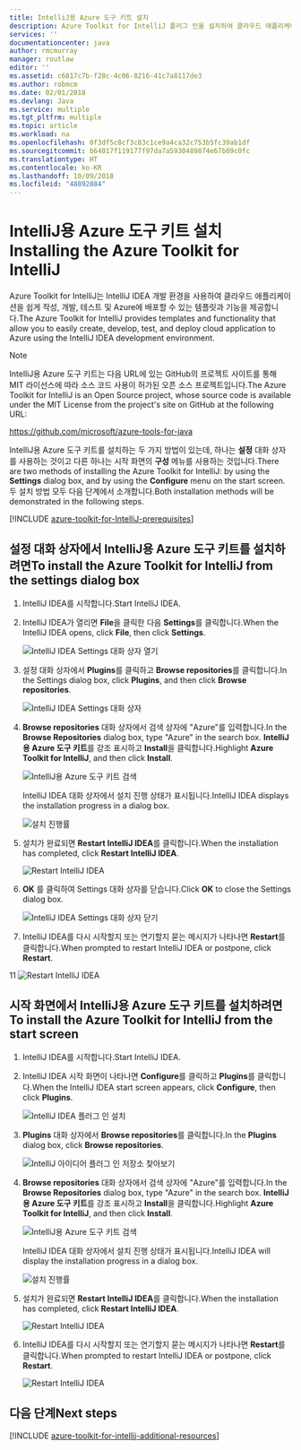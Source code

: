 ```yaml
---
title: IntelliJ용 Azure 도구 키트 설치
description: Azure Toolkit for IntelliJ 플러그 인을 설치하여 클라우드 애플리케이션을 만들어 Azure에 배포하는 방법에 대해 알아봅니다.
services: ''
documentationcenter: java
author: rmcmurray
manager: routlaw
editor: ''
ms.assetid: c6817c7b-f28c-4c06-8216-41c7a8117de3
ms.author: robmcm
ms.date: 02/01/2018
ms.devlang: Java
ms.service: multiple
ms.tgt_pltfrm: multiple
ms.topic: article
ms.workload: na
ms.openlocfilehash: 0f3df5c8cf3c83c1ce9a4ca32c753b5fc39ab1df
ms.sourcegitcommit: b64017f119177f97da7a5930489874e67b09c0fc
ms.translationtype: HT
ms.contentlocale: ko-KR
ms.lasthandoff: 10/09/2018
ms.locfileid: "48892884"
---
```

# <a name="installing-the-azure-toolkit-for-intellij"></a><span data-ttu-id="18b34-103">IntelliJ용 Azure 도구 키트 설치</span><span class="sxs-lookup"><span data-stu-id="18b34-103">Installing the Azure Toolkit for IntelliJ</span></span>

<span data-ttu-id="18b34-104">Azure Toolkit for IntelliJ는 IntelliJ IDEA 개발 환경을 사용하여 클라우드 애플리케이션을 쉽게 작성, 개발, 테스트 및 Azure에 배포할 수 있는 템플릿과 기능을 제공합니다.</span><span class="sxs-lookup"><span data-stu-id="18b34-104">The Azure Toolkit for IntelliJ provides templates and functionality that allow you to easily create, develop, test, and deploy cloud application to Azure using the IntelliJ IDEA development environment.</span></span>

> [!NOTE] 
> 
> <span data-ttu-id="18b34-105">IntelliJ용 Azure 도구 키트는 다음 URL에 있는 GitHub의 프로젝트 사이트를 통해 MIT 라이선스에 따라 소스 코드 사용이 허가된 오픈 소스 프로젝트입니다.</span><span class="sxs-lookup"><span data-stu-id="18b34-105">The Azure Toolkit for IntelliJ is an Open Source project, whose source code is available under the MIT License from the project's site on GitHub at the following URL:</span></span> 
> 
> <https://github.com/microsoft/azure-tools-for-java> 
> 

<span data-ttu-id="18b34-106">IntelliJ용 Azure 도구 키트를 설치하는 두 가지 방법이 있는데, 하나는 **설정** 대화 상자를 사용하는 것이고 다른 하나는 시작 화면의 **구성** 메뉴를 사용하는 것입니다.</span><span class="sxs-lookup"><span data-stu-id="18b34-106">There are two methods of installing the Azure Toolkit for IntelliJ: by using the **Settings** dialog box, and by using the **Configure** menu on the start screen.</span></span> <span data-ttu-id="18b34-107">두 설치 방법 모두 다음 단계에서 소개합니다.</span><span class="sxs-lookup"><span data-stu-id="18b34-107">Both installation methods will be demonstrated in the following steps.</span></span>

[!INCLUDE [azure-toolkit-for-IntelliJ-prerequisites](../includes/azure-toolkit-for-intellij-prerequisites.md)]

## <a name="to-install-the-azure-toolkit-for-intellij-from-the-settings-dialog-box"></a><span data-ttu-id="18b34-108">설정 대화 상자에서 IntelliJ용 Azure 도구 키트를 설치하려면</span><span class="sxs-lookup"><span data-stu-id="18b34-108">To install the Azure Toolkit for IntelliJ from the settings dialog box</span></span>

1. <span data-ttu-id="18b34-109">IntelliJ IDEA를 시작합니다.</span><span class="sxs-lookup"><span data-stu-id="18b34-109">Start IntelliJ IDEA.</span></span>

1. <span data-ttu-id="18b34-110">IntelliJ IDEA가 열리면 **File**을 클릭한 다음 **Settings**를 클릭합니다.</span><span class="sxs-lookup"><span data-stu-id="18b34-110">When the IntelliJ IDEA opens, click **File**, then click **Settings**.</span></span>
   
   ![IntelliJ IDEA Settings 대화 상자 열기][01a]

1. <span data-ttu-id="18b34-112">설정 대화 상자에서 **Plugins**를 클릭하고 **Browse repositories**를 클릭합니다.</span><span class="sxs-lookup"><span data-stu-id="18b34-112">In the Settings dialog box, click **Plugins**, and then click **Browse repositories**.</span></span>
   
   ![IntelliJ IDEA Settings 대화 상자][02a]

1. <span data-ttu-id="18b34-114">**Browse repositories** 대화 상자에서 검색 상자에 "Azure"를 입력합니다.</span><span class="sxs-lookup"><span data-stu-id="18b34-114">In the **Browse Repositories** dialog box, type "Azure" in the search box.</span></span> <span data-ttu-id="18b34-115">**IntelliJ용 Azure 도구 키트**를 강조 표시하고 **Install**을 클릭합니다.</span><span class="sxs-lookup"><span data-stu-id="18b34-115">Highlight **Azure Toolkit for IntelliJ**, and then click **Install**.</span></span>
   
   ![IntelliJ용 Azure 도구 키트 검색][03]
   
   <span data-ttu-id="18b34-117">IntelliJ IDEA 대화 상자에서 설치 진행 상태가 표시됩니다.</span><span class="sxs-lookup"><span data-stu-id="18b34-117">IntelliJ IDEA displays the installation progress in a dialog box.</span></span>
   
   ![설치 진행률][04]

1. <span data-ttu-id="18b34-119">설치가 완료되면 **Restart IntelliJ IDEA**를 클릭합니다.</span><span class="sxs-lookup"><span data-stu-id="18b34-119">When the installation has completed, click **Restart IntelliJ IDEA**.</span></span>
   
   ![Restart IntelliJ IDEA][05]

1. <span data-ttu-id="18b34-121">**OK** 를 클릭하여 Settings 대화 상자를 닫습니다.</span><span class="sxs-lookup"><span data-stu-id="18b34-121">Click **OK** to close the Settings dialog box.</span></span>
   
   ![IntelliJ IDEA Settings 대화 상자 닫기][06]

1. <span data-ttu-id="18b34-123">IntelliJ IDEA를 다시 시작할지 또는 연기할지 묻는 메시지가 나타나면 **Restart**를 클릭합니다.</span><span class="sxs-lookup"><span data-stu-id="18b34-123">When prompted to restart IntelliJ IDEA or postpone, click **Restart**.</span></span>
   
<span data-ttu-id="18b34-124">1</span><span class="sxs-lookup"><span data-stu-id="18b34-124">1</span></span>   ![Restart IntelliJ IDEA][07]

## <a name="to-install-the-azure-toolkit-for-intellij-from-the-start-screen"></a><span data-ttu-id="18b34-126">시작 화면에서 IntelliJ용 Azure 도구 키트를 설치하려면</span><span class="sxs-lookup"><span data-stu-id="18b34-126">To install the Azure Toolkit for IntelliJ from the start screen</span></span>

1. <span data-ttu-id="18b34-127">IntelliJ IDEA를 시작합니다.</span><span class="sxs-lookup"><span data-stu-id="18b34-127">Start IntelliJ IDEA.</span></span>

1. <span data-ttu-id="18b34-128">IntelliJ IDEA 시작 화면이 나타나면 **Configure**를 클릭하고 **Plugins**를 클릭합니다.</span><span class="sxs-lookup"><span data-stu-id="18b34-128">When the IntelliJ IDEA start screen appears, click **Configure**, then click **Plugins**.</span></span>
   
   ![IntelliJ IDEA 플러그 인 설치][01b]

1. <span data-ttu-id="18b34-130">**Plugins** 대화 상자에서 **Browse repositories**를 클릭합니다.</span><span class="sxs-lookup"><span data-stu-id="18b34-130">In the **Plugins** dialog box, click **Browse repositories**.</span></span>
   
   ![IntelliJ 아이디어 플러그 인 저장소 찾아보기][02b]

1. <span data-ttu-id="18b34-132">**Browse repositories** 대화 상자에서 검색 상자에 "Azure"를 입력합니다.</span><span class="sxs-lookup"><span data-stu-id="18b34-132">In the **Browse Repositories** dialog box, type "Azure" in the search box.</span></span> <span data-ttu-id="18b34-133">**IntelliJ용 Azure 도구 키트**를 강조 표시하고 **Install**을 클릭합니다.</span><span class="sxs-lookup"><span data-stu-id="18b34-133">Highlight **Azure Toolkit for IntelliJ**, and then click **Install**.</span></span>
   
   ![IntelliJ용 Azure 도구 키트 검색][03]
   
   <span data-ttu-id="18b34-135">IntelliJ IDEA 대화 상자에서 설치 진행 상태가 표시됩니다.</span><span class="sxs-lookup"><span data-stu-id="18b34-135">IntelliJ IDEA will display the installation progress in a dialog box.</span></span>
   
   ![설치 진행률][04]

1. <span data-ttu-id="18b34-137">설치가 완료되면 **Restart IntelliJ IDEA**를 클릭합니다.</span><span class="sxs-lookup"><span data-stu-id="18b34-137">When the installation has completed, click **Restart IntelliJ IDEA**.</span></span>
   
   ![Restart IntelliJ IDEA][05]

1. <span data-ttu-id="18b34-139">IntelliJ IDEA를 다시 시작할지 또는 연기할지 묻는 메시지가 나타나면 **Restart**를 클릭합니다.</span><span class="sxs-lookup"><span data-stu-id="18b34-139">When prompted to restart IntelliJ IDEA or postpone, click **Restart**.</span></span>
   
   ![Restart IntelliJ IDEA][07]

## <a name="next-steps"></a><span data-ttu-id="18b34-141">다음 단계</span><span class="sxs-lookup"><span data-stu-id="18b34-141">Next steps</span></span>

[!INCLUDE [azure-toolkit-for-intellij-additional-resources](../includes/azure-toolkit-for-intellij-additional-resources.md)]

<!-- URL List -->

<!-- IMG List -->

[01a]: media/azure-toolkit-for-intellij-installation/01-intellij-file-settings.png
[01b]: media/azure-toolkit-for-intellij-installation/01-intellij-configure-dropdown.png
[02a]: media/azure-toolkit-for-intellij-installation/02-intellij-settings-dialog.png
[02b]: media/azure-toolkit-for-intellij-installation/02-intellij-plugins-dialog.png
[03]: media/azure-toolkit-for-intellij-installation/03-intellij-browse-repositories.png
[04]: media/azure-toolkit-for-intellij-installation/04-install-progress.png
[05]: media/azure-toolkit-for-intellij-installation/05-restart-intellij.png
[06]: media/azure-toolkit-for-intellij-installation/06-intellij-settings-dialog.png
[07]: media/azure-toolkit-for-intellij-installation/07-restart-intellij.png
